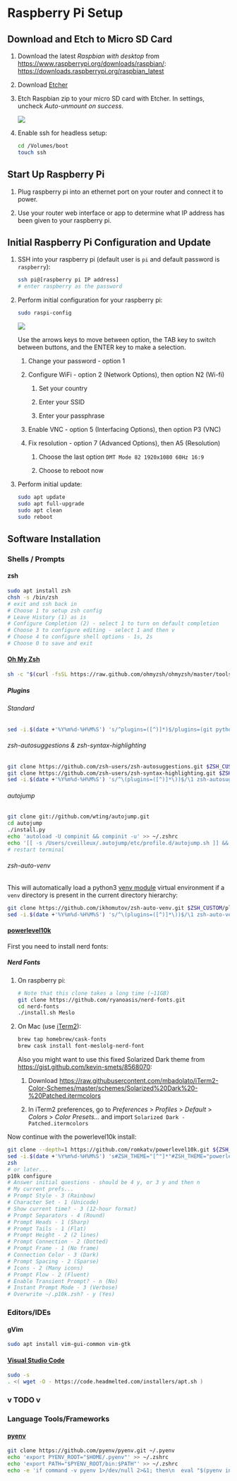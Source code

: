 # Raspberry Pi Setup

## Download and Etch to Micro SD Card

1.  Download the latest _Raspbian with desktop_ from
    https://www.raspberrypi.org/downloads/raspbian/:
    https://downloads.raspberrypi.org/raspbian_latest

2.  Download [Etcher](https://www.balena.io/etcher/)

3.  Etch Raspbian zip to your micro SD card with Etcher.
    In settings, uncheck _Auto-unmount on success_.

    ![](./images/etcher-settings.png)

4.  Enable ssh for headless setup:

    ```bash
    cd /Volumes/boot
    touch ssh
    ```

## Start Up Raspberry Pi

1.  Plug raspberry pi into an ethernet port on your router and connect it to
    power.

2.  Use your router web interface or app to determine what IP address has been
    given to your raspberry pi.

## Initial Raspberry Pi Configuration and Update

1.  SSH into your raspberry pi (default user is `pi` and default password is
    `raspberry`):

    ```bash
    ssh pi@[raspberry pi IP address]
    # enter raspberry as the password
    ```

2.  Perform initial configuration for your raspberry pi:

    ```bash
    sudo raspi-config
    ```

    ![](./images/raspi-config-home.png)

    Use the arrows keys to move between option, the TAB key to switch between
    buttons, and the ENTER key to make a selection.

    1. Change your password - option 1

    2. Configure WiFi - option 2 (Network Options), then option N2 (Wi-fi)

        1.  Set your country

        2.  Enter your SSID

        3.  Enter your passphrase

    3. Enable VNC - option 5 (Interfacing Options), then option P3 (VNC)

    4. Fix resolution - option 7 (Advanced Options), then A5 (Resolution)

        1. Choose the last option `DMT Mode 82 1920x1080 60Hz 16:9`

        2. Choose to reboot now

3.  Perform initial update:

    ```bash
    sudo apt update
    sudo apt full-upgrade
    sudo apt clean
    sudo reboot
    ```

## Software Installation

### Shells / Prompts

#### zsh

```bash
sudo apt install zsh
chsh -s /bin/zsh
# exit and ssh back in
# Choose 1 to setup zsh config
# Leave History (1) as is
# Configure Completion (2) - select 1 to turn on default completion
# Choose 3 to configure editing - select 1 and then v
# Choose 4 to configure shell options - 1s, 2s
# Choose 0 to save and exit
```

#### [Oh My Zsh](https://ohmyz.sh/)

```bash
sh -c "$(curl -fsSL https://raw.github.com/ohmyzsh/ohmyzsh/master/tools/install.sh)"
```

##### Plugins

###### Standard

```bash
sed -i.$(date +'%Y%m%d-%H%M%S') 's/^plugins=([^)]*)$/plugins=(git python pip pipenv pyenv docker vscode virtualenv)/' ~/.zshrc
```

###### zsh-autosuggestions & zsh-syntax-highlighting

```bash
git clone https://github.com/zsh-users/zsh-autosuggestions.git $ZSH_CUSTOM/plugins/zsh-autosuggestions
git clone https://github.com/zsh-users/zsh-syntax-highlighting.git $ZSH_CUSTOM/plugins/zsh-syntax-highlighting
sed -i.$(date +'%Y%m%d-%H%M%S') 's/^\(plugins=([^)]*\))$/\1 zsh-autosuggestions zsh-syntax-highlighting)/' ~/.zshrc
```

###### autojump

```bash
git clone git://github.com/wting/autojump.git
cd autojump
./install.py
echo 'autoload -U compinit && compinit -u' >> ~/.zshrc
echo '[[ -s /Users/cveilleux/.autojump/etc/profile.d/autojump.sh ]] && source /Users/cveilleux/.autojump/etc/profile.d/autojump.sh' >> ~/.zshrc
# restart terminal
```

###### zsh-auto-venv

This will automatically load a python3
[venv module](https://docs.python.org/3/library/venv.html) virtual environment 
if a `venv` directory is present in the current directory hierarchy:

```bash
git clone https://github.com/ikhomutov/zsh-auto-venv.git $ZSH_CUSTOM/plugins/zsh-auto-venv
sed -i.$(date +'%Y%m%d-%H%M%S') 's/^\(plugins=([^)]*\))$/\1 zsh-auto-venv)/' ~/.zshrc
```

#### [powerlevel10k](https://github.com/romkatv/powerlevel10k)

First you need to install nerd fonts:

##### Nerd Fonts

1. On raspberry pi:

    ```bash
    # Note that this clone takes a long time (~11GB)
    git clone https://github.com/ryanoasis/nerd-fonts.git
    cd nerd-fonts
    ./install.sh Meslo
    ```

2. On Mac (use [iTerm2](https://iterm2.com/)):

    ```bash
    brew tap homebrew/cask-fonts
    brew cask install font-meslolg-nerd-font
    ```

    Also you might want to use this fixed Solarized Dark theme from
    https://gist.github.com/kevin-smets/8568070:

    1. Download https://raw.githubusercontent.com/mbadolato/iTerm2-Color-Schemes/master/schemes/Solarized%20Dark%20-%20Patched.itermcolors

    2. In iTerm2 preferences, go to _Preferences_ > _Profiles_ > _Default_ >
       _Colors_ > _Color Presets..._ and import 
       `Solarized Dark - Patched.itermcolors`

Now continue with the powerlevel10k install:

```bash
git clone --depth=1 https://github.com/romkatv/powerlevel10k.git ${ZSH_CUSTOM:-~/.oh-my-zsh/custom}/themes/powerlevel10k
sed -i.$(date +'%Y%m%d-%H%M%S') 's#ZSH_THEME="[^"]*"#ZSH_THEME="powerlevel10k/powerlevel10k"#' ~/.zshrc
zsh
# or later...
p10k configure
# Answer initial questions - should be 4 y, or 3 y and then n
# My current prefs...
# Prompt Style - 3 (Rainbow)
# Character Set - 1 (Unicode)
# Show current time? - 3 (12-hour format)
# Prompt Separators - 4 (Round)
# Prompt Heads - 1 (Sharp)
# Prompt Tails - 1 (Flat)
# Prompt Height - 2 (2 lines)
# Prompt Connection - 2 (Dotted)
# Prompt Frame - 1 (No frame)
# Connection Color - 3 (Dark)
# Prompt Spacing - 2 (Sparse)
# Icons - 2 (Many icons)
# Prompt Flow - 2 (Fluent)
# Enable Transient Prompt? - n (No)
# Instant Prompt Mode - 3 (Verbose)
# Overwrite ~/.p10k.zsh? - y (Yes)
```

### Editors/IDEs

#### gVim

```bash
sudo apt install vim-gui-common vim-gtk
```

#### [Visual Studio Code](https://code.headmelted.com/)

```bash
sudo -s
. <( wget -O - https://code.headmelted.com/installers/apt.sh )
```

### v TODO v

### Language Tools/Frameworks

#### [pyenv](https://github.com/pyenv/pyenv)

```bash
git clone https://github.com/pyenv/pyenv.git ~/.pyenv
echo 'export PYENV_ROOT="$HOME/.pyenv"' >> ~/.zshrc
echo 'export PATH="$PYENV_ROOT/bin:$PATH"' >> ~/.zshrc
echo -e 'if command -v pyenv 1>/dev/null 2>&1; then\n  eval "$(pyenv init -)"\nfi' >> ~/.zshrc
```
